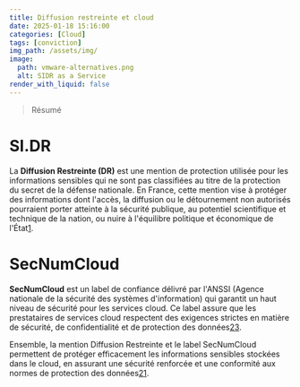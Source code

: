 ```yaml
---
title: Diffusion restreinte et cloud
date: 2025-01-18 15:16:00
categories: [Cloud]
tags: [conviction]
img_path: /assets/img/
image:
  path: vmware-alternatives.png
  alt: SIDR as a Service
render_with_liquid: false
---
```


> Résumé

# SI.DR

La **Diffusion Restreinte (DR)** est une mention de protection utilisée pour les informations sensibles qui ne sont pas classifiées au titre de la protection du secret de la défense nationale. En France, cette mention vise à protéger des informations dont l'accès, la diffusion ou le détournement non autorisés pourraient porter atteinte à la sécurité publique, au potentiel scientifique et technique de la nation, ou nuire à l'équilibre politique et économique de l'État[1](https://blog.tixeo.com/quelles-sont-les-normes-de-la-diffusion-restreinte/).

# SecNumCloud

**SecNumCloud** est un label de confiance délivré par l'ANSSI (Agence nationale de la sécurité des systèmes d'information) qui garantit un haut niveau de sécurité pour les services cloud. Ce label assure que les prestataires de services cloud respectent des exigences strictes en matière de sécurité, de confidentialité et de protection des données[2](https://www.oodrive.com/fr/blog/securite/homologation-dr-secnumcloud/)[3](https://cyber.gouv.fr/actualites/lanssi-actualise-le-referentiel-secnumcloud).

Ensemble, la mention Diffusion Restreinte et le label SecNumCloud permettent de protéger efficacement les informations sensibles stockées dans le cloud, en assurant une sécurité renforcée et une conformité aux normes de protection des données[2](https://www.oodrive.com/fr/blog/securite/homologation-dr-secnumcloud/)[1](https://blog.tixeo.com/quelles-sont-les-normes-de-la-diffusion-restreinte/).
